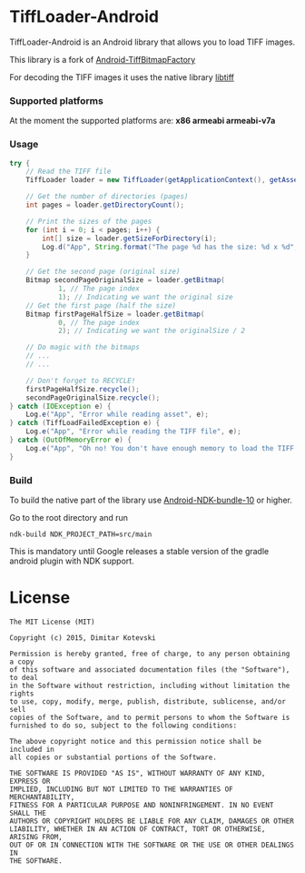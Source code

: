# TiffLoader-Android
TiffLoader-Android is an Android library that allows you to load TIFF images.

This library is a fork of [Android-TiffBitmapFactory](https://github.com/Beyka/Android-TiffBitmapFactory)

For decoding the TIFF images it uses the native library [libtiff](https://github.com/dumganhar/libtiff)

### Supported platforms

At the moment the supported platforms are: **x86 armeabi armeabi-v7a**

### Usage
```Java
try {
    // Read the TIFF file
    TiffLoader loader = new TiffLoader(getApplicationContext(), getAssets().open("test.tif"));

    // Get the number of directories (pages)
    int pages = loader.getDirectoryCount();

    // Print the sizes of the pages
    for (int i = 0; i < pages; i++) {
        int[] size = loader.getSizeForDirectory(i);
        Log.d("App", String.format("The page %d has the size: %d x %d", i, size[0], size[1]));
    }

    // Get the second page (original size)
    Bitmap secondPageOriginalSize = loader.getBitmap(
            1, // The page index
            1); // Indicating we want the original size
    // Get the first page (half the size)
    Bitmap firstPageHalfSize = loader.getBitmap(
            0, // The page index
            2); // Indicating we want the originalSize / 2

    // Do magic with the bitmaps
    // ...
    // ...

    // Don't forget to RECYCLE!
    firstPageHalfSize.recycle();
    secondPageOriginalSize.recycle();
} catch (IOException e) {
    Log.e("App", "Error while reading asset", e);
} catch (TiffLoadFailedException e) {
    Log.e("App", "Error while reading the TIFF file", e);
} catch (OutOfMemoryError e) {
    Log.e("App", "Oh no! You don't have enough memory to load the TIFF page!", e);
}
```

### Build
To build the native part of the library use [Android-NDK-bundle-10](https://developer.android.com/tools/sdk/ndk/index.html) or higher.

Go to the root directory and run
```
ndk-build NDK_PROJECT_PATH=src/main
```

This is mandatory until Google releases a stable version of the gradle android plugin with NDK support.


License
=======

    The MIT License (MIT)

    Copyright (c) 2015, Dimitar Kotevski

    Permission is hereby granted, free of charge, to any person obtaining a copy
    of this software and associated documentation files (the "Software"), to deal
    in the Software without restriction, including without limitation the rights
    to use, copy, modify, merge, publish, distribute, sublicense, and/or sell
    copies of the Software, and to permit persons to whom the Software is
    furnished to do so, subject to the following conditions:

    The above copyright notice and this permission notice shall be included in
    all copies or substantial portions of the Software.

    THE SOFTWARE IS PROVIDED "AS IS", WITHOUT WARRANTY OF ANY KIND, EXPRESS OR
    IMPLIED, INCLUDING BUT NOT LIMITED TO THE WARRANTIES OF MERCHANTABILITY,
    FITNESS FOR A PARTICULAR PURPOSE AND NONINFRINGEMENT. IN NO EVENT SHALL THE
    AUTHORS OR COPYRIGHT HOLDERS BE LIABLE FOR ANY CLAIM, DAMAGES OR OTHER
    LIABILITY, WHETHER IN AN ACTION OF CONTRACT, TORT OR OTHERWISE, ARISING FROM,
    OUT OF OR IN CONNECTION WITH THE SOFTWARE OR THE USE OR OTHER DEALINGS IN
    THE SOFTWARE.